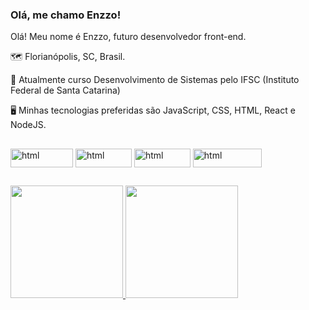 ### Olá, me chamo Enzzo!
Olá! Meu nome é Enzzo, futuro desenvolvedor front-end.

🗺️ Florianópolis, SC, Brasil.

📖 Atualmente curso Desenvolvimento de Sistemas pelo IFSC (Instituto Federal de Santa Catarina) 

🖥️ Minhas tecnologias preferidas são JavaScript, CSS, HTML, React e NodeJS. 

##
<div>
          
<img align="center" alt="html" height="30" width="100" src="https://img.shields.io/badge/JavaScript-F7DF1E?style=for-the-badge&logo=javascript&logoColor=black">
<img align="center" alt="html" height="30" width="90" src="https://img.shields.io/badge/HTML5-E34F26?style=for-the-badge&logo=html5&logoColor=white" />
<img align="center" alt="html" height="30" width="90" src="https://img.shields.io/badge/CSS3-1572B6?style=for-the-badge&logo=css3&logoColor=white"/>
<img align="center" alt="html" height="30" width="110" src=https://img.shields.io/badge/React_Native-20232A?style=for-the-badge&logo=react&logoColor=61DAFB/>
          
          
          

</div>

##
<div>
<a href="https://github.com/EnzzoNatan">
<img loading="lazy" height="180em" src="https://github-readme-stats.vercel.app/api/top-langs/?username=EnzzoNatan&layout=compact&langs_count=7&theme=chartreuse-dark"/>
<img loading="lazy" height="180em" src="https://github-readme-stats.vercel.app/api?username=EnzzoNatan&show_icons=true&theme=chartreuse-dark&include_all_commits=true&count_private=true"/>  
</div>
